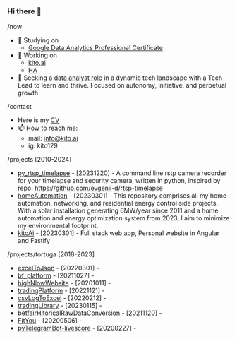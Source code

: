 ### Hi there 👋

<!--
**kito129/kito129** is a ✨ _special_ ✨ repository because its `README.md` (this file) appears on your GitHub profile.
-->

/now
- 📕 Studying on
  - [Google Data Analytics Professional Certificate](https://www.coursera.org/professional-certificates/google-data-analytics)
- 🔨 Working on
  - [kito.ai](https://github.com/kito129/kitoAi)
  - [HA](https://github.com/kito129/homeAutomation)
- 🌱 Seeking a [data analyst role](https://www.linkedin.com/in/marco-selva/) in a dynamic tech landscape with a Tech Lead to learn and thrive. Focused on autonomy, initiative, and perpetual growth.

/contact
- Here is my [CV]([https://github.com/kito129/techResume/blob/main/marco_selva_resume.pdf](https://github.com/kito129/google-data-analytics-professional-certificate/blob/main/marco_selva_resume.pdf))   
- 📫 How to reach me:
  - mail: info@kito.ai
  - ig: kito129

/projects [2010-2024]
- [py_rtsp_timelapse](https://github.com/kito129/py_rtsp_timelapse) - [20231220] - A command line rstp camera recorder for your timelapse and security camera, written in python, inspired by repo: https://github.com/evgenii-d/rtsp-timelapse
- [homeAutomation](https://github.com/kito129/homeAutomation) - [20230301] - This repository comprises all my home automation, networking, and residential energy control side projects. With a solar installation generating 6MW/year since 2011 and a home automation and energy optimization system from 2023, I aim to minimize my environmental footprint.
- [kitoAi](https://github.com/kito129/kitoAi) - [20230301] - Full stack web app, Personal website in Angular and Fastify

/projects/tortuga  [2018-2023]
- [excelToJson](https://github.com/kito129/excelToJson) - [20220301] -
- [bf_platform](https://github.com/kito129/bf_platform) - [20211027] -
- [highNlowWebsite](https://github.com/kito129/highNlowWebsite) - [20201011] -
- [tradingPlatform](https://github.com/kito129/tradingPlatform) - [20221121] -
- [csvLogToExcel](https://github.com/kito129/csvLogToExcel) - [20220212] -
- [tradingLibrary](https://github.com/kito129/tradingLibrary) - [20230115] -
- [betfairHitoricalRawDataConversion](https://github.com/kito129/betfairHitoricalRawDataConversion) - [20211120] -
- [FitYou](https://github.com/kito129/FitYou) - [20200506] -
- [pyTelegramBot-livescore](https://github.com/kito129/pyTelegramBot-livescore) - [20200227] -
